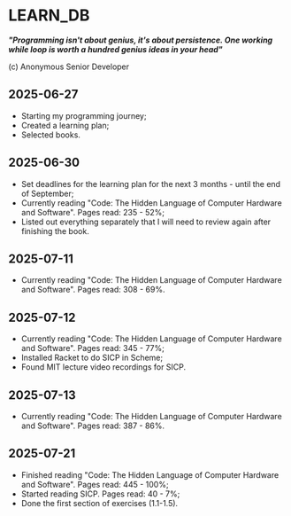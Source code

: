 # LEARN_DB

**_"Programming isn't about genius, it's about persistence. One working while loop is worth a hundred genius ideas in your head"_**

(c) Anonymous Senior Developer

## 2025-06-27

- Starting my programming journey;
- Created a learning plan;
- Selected books.

## 2025-06-30

- Set deadlines for the learning plan for the next 3 months - until the end of September;
- Currently reading "Code: The Hidden Language of Computer Hardware and Software". Pages read: 235 - 52%;
- Listed out everything separately that I will need to review again after finishing the book.

## 2025-07-11

- Currently reading "Code: The Hidden Language of Computer Hardware and Software". Pages read: 308 - 69%.

## 2025-07-12

- Currently reading "Code: The Hidden Language of Computer Hardware and Software". Pages read: 345 - 77%;
- Installed Racket to do SICP in Scheme;
- Found MIT lecture video recordings for SICP.

## 2025-07-13

- Currently reading "Code: The Hidden Language of Computer Hardware and Software". Pages read: 387 - 86%.

## 2025-07-21

- Finished reading "Code: The Hidden Language of Computer Hardware and Software". Pages read: 445 - 100%;
- Started reading SICP. Pages read: 40 - 7%;
- Done the first section of exercises (1.1-1.5).
